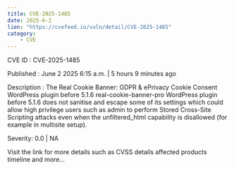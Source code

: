 ```yaml
---
title: CVE-2025-1485
date: 2025-6-2
lien: "https://cvefeed.io/vuln/detail/CVE-2025-1485"
category:
    - CVE
---
```


CVE ID : CVE-2025-1485

Published :  June 2
2025
6:15 a.m. | 5 hours
9 minutes ago

Description : The Real Cookie Banner: GDPR & ePrivacy Cookie Consent WordPress plugin before 5.1.6
real-cookie-banner-pro WordPress plugin before 5.1.6 does not sanitise and escape some of its settings
which could allow high privilege users such as admin to perform Stored Cross-Site Scripting attacks even when the unfiltered_html capability is disallowed (for example in multisite setup).

Severity: 0.0 | NA

Visit the link for more details
such as CVSS details
affected products
timeline
and more...
